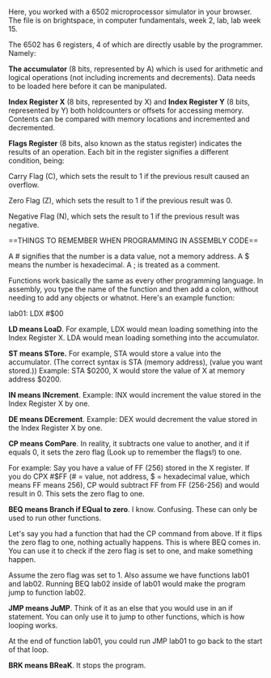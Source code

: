 Here, you worked with a 6502 microprocessor simulator in your browser. The file is on brightspace, in computer fundamentals, week 2, lab, lab week 15.

The 6502 has 6 registers, 4 of which are directly usable by the programmer. Namely:

**The accumulator** (8 bits, represented by A) which is used for arithmetic and logical operations (not including increments and decrements). Data needs to be loaded here before it can be manipulated.

**Index Register X** (8 bits, represented by X) and **Index Register Y** (8 bits, represented by Y) both holdcounters or offsets for accessing memory. Contents can be compared with memory locations and incremented and decremented.

**Flags Register** (8 bits, also known as the status register) indicates the results of an operation. Each bit in the register signifies a different condition, being:

Carry Flag (C), which sets the result to 1 if the previous result caused an overflow. 

Zero Flag (Z), which sets the result to 1 if the previous result was 0.

Negative Flag (N), which sets the result to 1 if the previous result was negative.

==THINGS TO REMEMBER WHEN PROGRAMMING IN ASSEMBLY CODE==

A # signifies that the number is a data value, not a memory address.
A $ means the number is hexadecimal. 
A ; is treated as a comment.

Functions work basically the same as every other programming language. In assembly, you type the name of the function and then add a colon, without needing to add any objects or whatnot. Here's an example function:

lab01:
	LDX #$00

**LD means LoaD**. For example, LDX would mean loading something into the Index Register X. LDA would mean loading something into the accumulator.

**ST means STore.** For example, STA would store a value into the accumulator. (The correct syntax is STA (memory address), (value you want stored.)) Example: STA $0200, X would store the value of X at memory address $0200.

**IN means INcrement**. Example: INX would increment the value stored in the Index Register X by one.

**DE means DEcrement**. Example: DEX would decrement the value stored in the Index Register X by one. 

**CP means ComPare**. In reality, it subtracts one value to another, and it if equals 0, it sets the zero flag (Look up to remember the flags!) to one. 

For example: Say you have a value of FF (256) stored in the X register. If you do CPX #$FF (# = value, not address, $ = hexadecimal value, which means FF means 256), CP would subtract FF from FF (256-256) and would result in 0. This sets the zero flag to one. 

**BEQ means Branch if EQual to zero**. I know. Confusing. These can only be used to run other functions. 

Let's say you had a function that had the CP command from above. If it flips the zero flag to one, nothing actually happens. This is where BEQ comes in. You can use it to check if the zero flag is set to one, and make something happen. 

Assume the zero flag was set to 1. Also assume we have functions lab01 and lab02. Running BEQ lab02 inside of lab01 would make the program jump to function lab02. 

**JMP means JuMP**. Think of it as an else that you would use in an if statement. You can only use it to jump to other functions, which is how looping works. 

At the end of function lab01, you could run JMP lab01 to go back to the start of that loop. 

**BRK means BReaK**. It stops the program. 